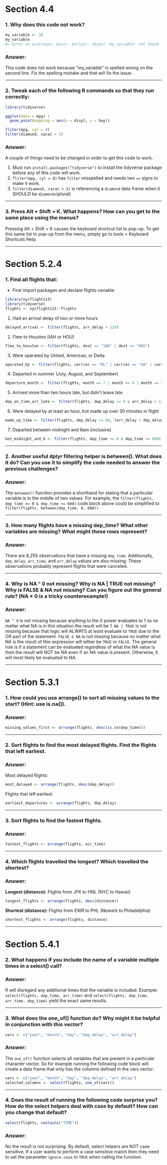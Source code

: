 # Section 4.4

### 1. Why does this code not work?

```r
my_variable <- 10
my_varıable
#> Error in eval(expr, envir, enclos): object 'my_varıable' not found
```

### Answer:
This code does not work because "my_variable" is spelled wrong on the second line. Fix the spelling mistake and that will fix the issue. 

-----------------------------------------------------------------------------------------------------

### 2. Tweak each of the following R commands so that they run correctly:
```r
library(tidyverse)

ggplot(data = mpg) + 
  geom_point(mapping = aes(x = displ, y = hwy))

fliter(mpg, cyl = 8)
filter(diamond, carat > 3)
```

### Answer:
A couple of things need to be changed in order to get this code to work. 
1. Must run `install.packages("tidyverse")` to install the tidyverse package before any of this code will work.
2. `fliter(mpg, cyl = 8)` has `filter` misspelled and needs two `==` signs to make it work.
3. `filter(diamond, carat > 3)` is referencing  a `diamond` data frame when it SHOULD be `diamonds`(plural)

-----------------------------------------------------------------------------------------------------

### 3. Press Alt + Shift + K. What happens? How can you get to the same place using the menus?
Pressing Alt + Shift + K causes the keyboard shortcut list to pop-up. To get this same list to pop-up from the menu, simply go to tools > Keyboard Shortcuts Help. 

-----------------------------------------------------------------------------------------------------

# Section 5.2.4

### 1. Find all flights that:
* First import packages and declare flights variable:
```r
library(nycflights13)
library(tidyverse)
flights <- nycflights13::flights
```

1. Had an arrival delay of two or more hours
```r
delayed_arrival <- filter(flights, arr_delay > 120)
```

2. Flew to Houston (IAH or HOU)
```r
flew_to_houston <- filter(flights, dest == "IAH" | dest == "HOU")
```

3. Were operated by United, American, or Delta
```r
operated_by <- filter(flights, carrier == "DL" | carrier == "UA" | carrier == "AA")
```

4. Departed in summer (July, August, and September)
```r
departure_month <- filter(flights, month == 7 | month == 8 | month == 9)
```

5. Arrived more than two hours late, but didn’t leave late
```r
dep_on_time_arr_late <- filter(flights, dep_delay <= 0 & arr_delay > 120)
```

6. Were delayed by at least an hour, but made up over 30 minutes in flight
```r
made_up_time <- filter(flights, dep_delay >= 60, (arr_delay < dep_delay & (dep_delay - arr_delay) > 30))
```

7. Departed between midnight and 6am (inclusive)
```r
bet_midnight_and_6 <- filter(flights, dep_time >= 0 & dep_time <= 600)
```

-----------------------------------------------------------------------------------------------------

### 2. Another useful dplyr filtering helper is between(). What does it do? Can you use it to simplify the code needed to answer the previous challenges?

### Answer:
The `between()` function provides a shorthand for stating that a particular variable is in the middle of two values. For example, the `filter(flights, dep_time >= 0 & dep_time <= 600)` code block above could be simplified to `filter(flights, between(dep_time, 0, 600))`

-----------------------------------------------------------------------------------------------------

### 3. How many flights have a missing dep_time? What other variables are missing? What might these rows represent?

### Answer:
There are 8,255 observations that have a missing `dep_time`. Additionally, `dep_delay`, `arr_time`, and `arr_delay` values are also missing. These observations probably represent flights that were canceled.

-----------------------------------------------------------------------------------------------------

### 4. Why is NA ^ 0 not missing? Why is NA | TRUE not missing? Why is FALSE & NA not missing? Can you figure out the general rule? (NA * 0 is a tricky counterexample!)

### Answer:
`NA ^ 0` is not missing because anything to the 0 power evaluates to 1 so no matter what NA is in this situation the result will be 1. `NA | TRUE` is not missing because that logic will ALWAYS at _least_ evaluate to `TRUE` due to the OR part of the statement. `FALSE & NA` is not missing because no matter what NA is the result of this expression will either be `TRUE` or `FALSE`. The general rule is if a statement can be evaluated _regardless_ of what the NA value is then the result will NOT be NA even if an NA value is present. Otherwise, it will most likely be evaluated to NA.

-----------------------------------------------------------------------------------------------------

# Section 5.3.1

### 1. How could you use arrange() to sort all missing values to the start? (Hint: use is.na()).

### Answer: 
```r
missing_values_first <- arrange(flights, desc(is.na(dep_time)))
```

-----------------------------------------------------------------------------------------------------

### 2. Sort flights to find the most delayed flights. Find the flights that left earliest.

### Answer:
Most delayed flights:
```r
most_delayed <- arrange(flights, desc(dep_delay))
```
Flights that left earliest:
```r
earliest_departures <- arrange(flights, dep_delay)
```

-----------------------------------------------------------------------------------------------------

### 3. Sort flights to find the fastest flights.

### Answer:
```r
fastest_flights <- arrange(flights, air_time)
```

-----------------------------------------------------------------------------------------------------

### 4. Which flights travelled the longest? Which travelled the shortest?

### Answer:
__Longest (distance):__ Flights from JFK to HNL (NYC to Hawaii)
```r
longest_flights <- arrange(flights, desc(distance))
```
__Shortest (distance):__ Flights from EWR to PHL (Newark to Philadelphia)
```r
shortest_flights <- arrange(flights, distance)
```

-----------------------------------------------------------------------------------------------------

# Section 5.4.1

### 2. What happens if you include the name of a variable multiple times in a select() call?

### Answer: 
R will disregard any additional times that the variable is included.
Example:
`select(flights, dep_time, arr_time)` and `select(flights, dep_time, arr_time, dep_time)` yield the exact same results.

-----------------------------------------------------------------------------------------------------

### 3. What does the one_of() function do? Why might it be helpful in conjunction with this vector?
```r
vars <- c("year", "month", "day", "dep_delay", "arr_delay")
```

### Answer:
The `one_of()` function selects all variables that are present in a particular character vector. So for example running the following code block will create a data frame that only has the columns defined in the vars vector.
```r
vars <- c("year", "month", "day", "dep_delay", "arr_delay")
selected_columns <- select(flights, one_of(vars))
```

-----------------------------------------------------------------------------------------------------

### 4. Does the result of running the following code surprise you? How do the select helpers deal with case by default? How can you change that default?
```r
select(flights, contains("TIME"))
```

### Answer:
No the result is not surprising. By default, select helpers are NOT case sensitive. If a user wants to perform a case sensitive match then they need to set the parameter `ignore.case` to `TRUE` when calling the function.